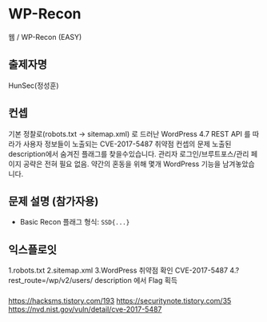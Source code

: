 # WP-Recon 

웹 / WP-Recon (EASY) 
## 출제자명
HunSec(정성훈)
## 컨셉
기본 정찰로(robots.txt → sitemap.xml) 로 드러난 WordPress 4.7 REST API 를 따라가 사용자 정보들이 노출되는 CVE-2017-5487 취약점 컨셉의 문제 노출된 description에서 
숨겨진 플래그를 찾을수있습니다. 관리자 로그인/브루트포스/관리 페이지 공략은 전혀 필요 없음. 약간의 혼동을 위해 몇개 WordPress 기능을 남겨놓았습니다.  


## 문제 설명 (참가자용)
- Basic Recon 
플래그 형식: `SSD{...}`

## 익스플로잇

1.robots.txt 
2.sitemap.xml
3.WordPress 취약점 확인 CVE-2017-5487
4.?rest_route=/wp/v2/users/  description 에서 Flag 획득  
###
https://hacksms.tistory.com/193
https://securitynote.tistory.com/35
https://nvd.nist.gov/vuln/detail/cve-2017-5487